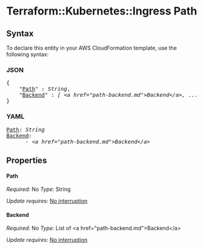 # Terraform::Kubernetes::Ingress Path

## Syntax

To declare this entity in your AWS CloudFormation template, use the following syntax:

### JSON

<pre>
{
    "<a href="#path" title="Path">Path</a>" : <i>String</i>,
    "<a href="#backend" title="Backend">Backend</a>" : <i>[ &lt;a href=&#34;path-backend.md&#34;&gt;Backend&lt;/a&gt;, ... ]</i>
}
</pre>

### YAML

<pre>
<a href="#path" title="Path">Path</a>: <i>String</i>
<a href="#backend" title="Backend">Backend</a>: <i>
      - &lt;a href=&#34;path-backend.md&#34;&gt;Backend&lt;/a&gt;</i>
</pre>

## Properties

#### Path

_Required_: No
_Type_: String

_Update requires_: [No interruption](https://docs.aws.amazon.com/AWSCloudFormation/latest/UserGuide/using-cfn-updating-stacks-update-behaviors.html#update-no-interrupt)

#### Backend

_Required_: No
_Type_: List of &lt;a href=&#34;path-backend.md&#34;&gt;Backend&lt;/a&gt;

_Update requires_: [No interruption](https://docs.aws.amazon.com/AWSCloudFormation/latest/UserGuide/using-cfn-updating-stacks-update-behaviors.html#update-no-interrupt)

